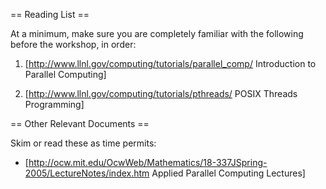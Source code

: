 == Reading List ==

At a minimum, make sure you are completely familiar with the following before the workshop, in order:

1. [http://www.llnl.gov/computing/tutorials/parallel_comp/ Introduction to Parallel Computing]

2. [http://www.llnl.gov/computing/tutorials/pthreads/ POSIX Threads Programming]



== Other Relevant Documents ==

Skim or read these as time permits:

* [http://ocw.mit.edu/OcwWeb/Mathematics/18-337JSpring-2005/LectureNotes/index.htm Applied Parallel Computing Lectures]
